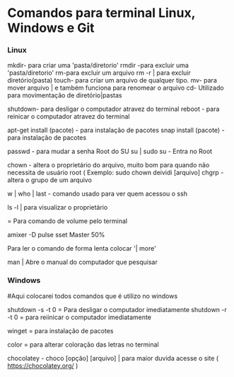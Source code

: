 # Comandos para terminal Linux, Windows e Git 

### Linux 

mkdir- para criar uma 'pasta/diretorio'
rmdir -para excluir uma 'pasta/diretorio'
rm-para excluir um arquivo
rm -r | para excluir diretório(pasta)
touch- para criar um arquivo de qualquer tipo.
mv- para mover arquivo | e também funciona para renomear o arquivo
cd- Utilizado para movimentação de diretório|pastas

shutdown- para desligar o computador atravez do terminal
reboot - para reinicar o computador atravez do terminal

apt-get install (pacote) - para instalação de pacotes
snap install (pacote) - para instalação de pacotes


passwd - para mudar a senha Root do SU su | sudo su - Entra no Root

chown - altera o proprietário do arquivo, muito bom para quando não necessita de usuário root ( Exemplo: sudo chown deividi [arquivo] chgrp -
altera o grupo de um arquivo

w | who | last - comando usado para ver quem acessou o ssh

ls -l | para visualizar o proprietário

= Para comando de volume pelo terminal

amixer -D pulse sset Master 50%

Para ler o comando de forma lenta colocar '| more'

man | Abre o manual do computador que pesquisar


### Windows 

#Aqui colocarei todos comandos que é utilizo no windows

shutdown -s -t 0 = Para desligar o computador imediatamente
shutdown -r -t 0 = para reiinicar o computador imediatamente

winget = para instalação de pacotes

color = para alterar coloração das letras no terminal

chocolatey - choco [opção] [arquivo] | para maior duvida acesse o site ( https://chocolatey.org/ )


